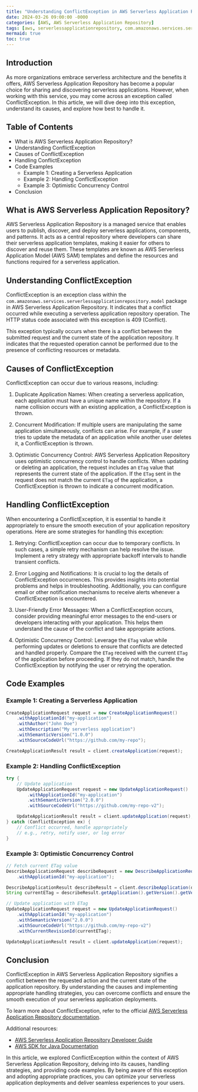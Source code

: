 ```yaml
---
title: "Understanding ConflictException in AWS Serverless Application Repository"
date: 2024-03-26 09:00:00 -0000
categories: [AWS, AWS Serverless Application Repository]
tags: [aws, serverlessapplicationrepository, com.amazonaws.services.serverlessapplicationrepository.model]
mermaid: true
toc: true
---
```



## Introduction

As more organizations embrace serverless architecture and the benefits it offers, AWS Serverless Application Repository has become a popular choice for sharing and discovering serverless applications. However, when working with this service, you may come across an exception called ConflictException. In this article, we will dive deep into this exception, understand its causes, and explore how best to handle it.

## Table of Contents

- What is AWS Serverless Application Repository?
- Understanding ConflictException
- Causes of ConflictException
- Handling ConflictException
- Code Examples
    - Example 1: Creating a Serverless Application
    - Example 2: Handling ConflictException
    - Example 3: Optimistic Concurrency Control
- Conclusion

## What is AWS Serverless Application Repository?

AWS Serverless Application Repository is a managed service that enables users to publish, discover, and deploy serverless applications, components, and patterns. It acts as a central repository where developers can share their serverless application templates, making it easier for others to discover and reuse them. These templates are known as AWS Serverless Application Model (AWS SAM) templates and define the resources and functions required for a serverless application.

## Understanding ConflictException

ConflictException is an exception class within the `com.amazonaws.services.serverlessapplicationrepository.model` package in AWS Serverless Application Repository. It indicates that a conflict occurred while executing a serverless application repository operation. The HTTP status code associated with this exception is 409 (Conflict).

This exception typically occurs when there is a conflict between the submitted request and the current state of the application repository. It indicates that the requested operation cannot be performed due to the presence of conflicting resources or metadata.

## Causes of ConflictException

ConflictException can occur due to various reasons, including:

1. Duplicate Application Names: When creating a serverless application, each application must have a unique name within the repository. If a name collision occurs with an existing application, a ConflictException is thrown.

2. Concurrent Modification: If multiple users are manipulating the same application simultaneously, conflicts can arise. For example, if a user tries to update the metadata of an application while another user deletes it, a ConflictException is thrown.

3. Optimistic Concurrency Control: AWS Serverless Application Repository uses optimistic concurrency control to handle conflicts. When updating or deleting an application, the request includes an `ETag` value that represents the current state of the application. If the `ETag` sent in the request does not match the current `ETag` of the application, a ConflictException is thrown to indicate a concurrent modification.

## Handling ConflictException

When encountering a ConflictException, it is essential to handle it appropriately to ensure the smooth execution of your application repository operations. Here are some strategies for handling this exception:

1. Retrying: ConflictException can occur due to temporary conflicts. In such cases, a simple retry mechanism can help resolve the issue. Implement a retry strategy with appropriate backoff intervals to handle transient conflicts.

2. Error Logging and Notifications: It is crucial to log the details of ConflictException occurrences. This provides insights into potential problems and helps in troubleshooting. Additionally, you can configure email or other notification mechanisms to receive alerts whenever a ConflictException is encountered.

3. User-Friendly Error Messages: When a ConflictException occurs, consider providing meaningful error messages to the end-users or developers interacting with your application. This helps them understand the cause of the conflict and take appropriate actions.

4. Optimistic Concurrency Control: Leverage the `ETag` value while performing updates or deletions to ensure that conflicts are detected and handled properly. Compare the `ETag` received with the current `ETag` of the application before proceeding. If they do not match, handle the ConflictException by notifying the user or retrying the operation.

## Code Examples

### Example 1: Creating a Serverless Application

```java
CreateApplicationRequest request = new CreateApplicationRequest()
    .withApplicationId("my-application")
    .withAuthor("John Doe")
    .withDescription("My serverless application")
    .withSemanticVersion("1.0.0")
    .withSourceCodeUrl("https://github.com/my-repo");

CreateApplicationResult result = client.createApplication(request);
```

### Example 2: Handling ConflictException

```java
try {
    // Update application
    UpdateApplicationRequest request = new UpdateApplicationRequest()
        .withApplicationId("my-application")
        .withSemanticVersion("2.0.0")
        .withSourceCodeUrl("https://github.com/my-repo-v2");

    UpdateApplicationResult result = client.updateApplication(request);
} catch (ConflictException ex) {
    // Conflict occurred, handle appropriately
    // e.g., retry, notify user, or log error
}
```

### Example 3: Optimistic Concurrency Control

```java
// Fetch current ETag value
DescribeApplicationRequest describeRequest = new DescribeApplicationRequest()
    .withApplicationId("my-application");

DescribeApplicationResult describeResult = client.describeApplication(describeRequest);
String currentETag = describeResult.getApplication().getVersion().getVersionId();

// Update application with ETag
UpdateApplicationRequest request = new UpdateApplicationRequest()
    .withApplicationId("my-application")
    .withSemanticVersion("2.0.0")
    .withSourceCodeUrl("https://github.com/my-repo-v2")
    .withCurrentRevisionId(currentETag);

UpdateApplicationResult result = client.updateApplication(request);
```

## Conclusion

ConflictException in AWS Serverless Application Repository signifies a conflict between the requested action and the current state of the application repository. By understanding the causes and implementing appropriate handling strategies, you can overcome conflicts and ensure the smooth execution of your serverless application deployments.

To learn more about ConflictException, refer to the official [AWS Serverless Application Repository documentation](https://docs.aws.amazon.com/serverlessrepo/latest/devguide/concepts.html#concept-exceptions).

Additional resources:
- [AWS Serverless Application Repository Developer Guide](https://docs.aws.amazon.com/serverlessrepo/latest/devguide/serverless-app-repo.html)
- [AWS SDK for Java Documentation](https://docs.aws.amazon.com/sdk-for-java/index.html)

In this article, we explored ConflictException within the context of AWS Serverless Application Repository, delving into its causes, handling strategies, and providing code examples. By being aware of this exception and adopting appropriate practices, you can optimize your serverless application deployments and deliver seamless experiences to your users.
